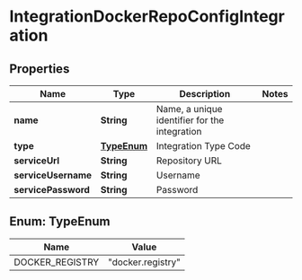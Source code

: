 

# IntegrationDockerRepoConfigIntegration

## Properties

Name | Type | Description | Notes
------------ | ------------- | ------------- | -------------
**name** | **String** | Name, a unique identifier for the integration | 
**type** | [**TypeEnum**](#TypeEnum) | Integration Type Code | 
**serviceUrl** | **String** | Repository URL | 
**serviceUsername** | **String** | Username | 
**servicePassword** | **String** | Password | 



## Enum: TypeEnum

Name | Value
---- | -----
DOCKER_REGISTRY | &quot;docker.registry&quot;



